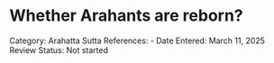 # Whether Arahants are reborn?

Category: Arahatta
Sutta References: -
Date Entered: March 11, 2025
Review Status: Not started